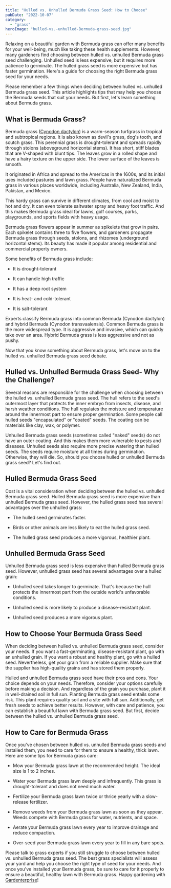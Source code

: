```yaml
---
title: "Hulled vs. Unhulled Bermuda Grass Seed: How to Choose"
pubDate: "2022-10-07"
category: 
  - "grass"
heroImage: "hulled-vs.-unhulled-Bermuda-grass-seed.jpg"
---
```


Relaxing on a beautiful garden with Bermuda grass can offer many benefits for your well-being, much like taking these health supplements. However, many gardeners find choosing between hulled vs. unhulled Bermuda grass seed challenging. Unhulled seed is less expensive, but it requires more patience to germinate. The hulled grass seed is more expensive but has faster germination. Here's a guide for choosing the right Bermuda grass seed for your needs.

Please remember a few things when deciding between hulled vs. unhulled Bermuda grass seed. This article highlights tips that may help you choose the Bermuda seeds that suit your needs. But first, let's learn something about Bermuda grass. 

## What is Bermuda Grass?

Bermuda grass ([Cynodon dactylon](https://en.wikipedia.org/wiki/Cynodon_dactylon)) is a warm-season turfgrass in tropical and subtropical regions. It is also known as devil's grass, dog's tooth, and scutch grass. This perennial grass is drought-tolerant and spreads rapidly through stolons (aboveground horizontal stems). It has short, stiff blades that are V-shaped with blunt tips. The leaves grow in a rolled shape and have a hairy texture on the upper side. The lower surface of the leaves is smooth. 

It originated in Africa and spread to the Americas in the 1600s, and its initial uses included pastures and lawn grass. People have naturalized Bermuda grass in various places worldwide, including Australia, New Zealand, India, Pakistan, and Mexico.

This hardy grass can survive in different climates, from cool and moist to hot and dry. It can even tolerate saltwater spray and heavy foot traffic. And this makes Bermuda grass ideal for lawns, golf courses, parks, playgrounds, and sports fields with heavy usage. 

Bermuda grass flowers appear in summer as spikelets that grow in pairs. Each spikelet contains three to five flowers, and gardeners propagate Bermuda grass through seeds, stolons, and rhizomes (underground horizontal stems). Its beauty has made it popular among residential and commercial property owners.

Some benefits of Bermuda grass include:

- It is drought-tolerant

- It can handle high traffic

- It has a deep root system

- It is heat- and cold-tolerant

- It is salt-tolerant

Experts classify Bermuda grass into common Bermuda (Cynodon dactylon) and hybrid Bermuda (Cynodon transvaalensis). Common Bermuda grass is the more widespread type. It is aggressive and invasive, which can quickly take over an area. Hybrid Bermuda grass is less aggressive and not as pushy.

Now that you know something about Bermuda grass, let's move on to the hulled vs. unhulled Bermuda grass seed debate.

## Hulled vs. Unhulled Bermuda Grass Seed- Why the Challenge?

Several reasons are responsible for the challenge when choosing between the hulled vs. unhulled Bermuda grass seed. The hull refers to the seed's outermost layer that protects the inner embryo from insects, disease, and harsh weather conditions. The hull regulates the moisture and temperature around the innermost part to ensure proper germination. Some people call hulled seeds "encapsulated" or "coated" seeds. The coating can be materials like clay, wax, or polymer.

Unhulled Bermuda grass seeds (sometimes called "naked" seeds) do not have an outer coating. And this makes them more vulnerable to pests and diseases. Unhulled seeds also require more precise watering than hulled seeds. The seeds require moisture at all times during germination. Otherwise, they will die. So, should you choose hulled or unhulled Bermuda grass seed? Let's find out.

## Hulled Bermuda Grass Seed

Cost is a vital consideration when deciding between the hulled vs. unhulled Bermuda grass seed. Hulled Bermuda grass seed is more expensive than unhulled Bermuda grass seed. However, the hulled grass seed has several advantages over the unhulled grass:

- The hulled seed germinates faster.

- Birds or other animals are less likely to eat the hulled grass seed.

- The hulled grass seed produces a more vigorous, healthier plant.

## Unhulled Bermuda Grass Seed

Unhulled Bermuda grass seed is less expensive than hulled Bermuda grass seed. However, unhulled grass seed has several advantages over a hulled grain:

- Unhulled seed takes longer to germinate. That's because the hull protects the innermost part from the outside world's unfavorable conditions.

- Unhulled seed is more likely to produce a disease-resistant plant.

- Unhulled seed produces a more vigorous plant.

## How to Choose Your Bermuda Grass Seed

When deciding between hulled vs. unhulled Bermuda grass seed, consider your needs. If you want a fast-germinating, disease-resistant plant, go with an unhulled grain. If you want a robust and healthy plant, go with a hulled seed. Nevertheless, get your grain from a reliable supplier. Make sure that the supplier has high-quality grains and has stored them properly.

Hulled and unhulled Bermuda grass seed have their pros and cons. Your choice depends on your needs. Therefore, consider your options carefully before making a decision. And regardless of the grain you purchase, plant it in well-drained soil in full sun. Planting Bermuda grass seed entails some risk. This plant requires quality soil and a site with full sun. Additionally, get fresh seeds to achieve better results. However, with care and patience, you can establish a beautiful lawn with Bermuda grass seed. But first, decide between the hulled vs. unhulled Bermuda grass seed.

## How to Care for Bermuda Grass

Once you've chosen between hulled vs. unhulled Bermuda grass seeds and installed them, you need to care for them to ensure a healthy, thick lawn. Here are some tips for Bermuda grass care:

- Mow your Bermuda grass lawn at the recommended height. The ideal size is 1 to 2 inches.

- Water your Bermuda grass lawn deeply and infrequently. This grass is drought-tolerant and does not need much water.

- Fertilize your Bermuda grass lawn twice or thrice yearly with a slow-release fertilizer.

- Remove weeds from your Bermuda grass lawn as soon as they appear. Weeds compete with Bermuda grass for water, nutrients, and space.

- Aerate your Bermuda grass lawn every year to improve drainage and reduce compaction.

- Over-seed your Bermuda grass lawn every year to fill in any bare spots.

Please talk to grass experts if you still struggle to choose between hulled vs. unhulled Bermuda grass seed. The best grass specialists will assess your yard and help you choose the right type of seed for your needs. And once you've installed your Bermuda grass, be sure to care for it properly to ensure a beautiful, healthy lawn with Bermuda grass. Happy gardening with [Gardenterprise](https://garden.gnmnetworks.com/)!
